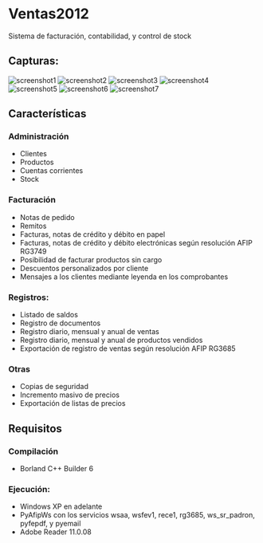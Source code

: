# Ventas2012
Sistema de facturación, contabilidad, y control de stock

## Capturas:

![screenshot1](https://user-images.githubusercontent.com/75378876/176060409-bb010301-6841-4b8b-b585-54d2eea3dd98.png)
![screenshot2](https://user-images.githubusercontent.com/75378876/176060412-19d319c1-f7fb-416a-b833-04c081867dd5.png)
![screenshot3](https://user-images.githubusercontent.com/75378876/176060414-85de7556-0658-43e1-83bc-6003e41a096c.png)
![screenshot4](https://user-images.githubusercontent.com/75378876/176060415-ab73cd01-66db-42ea-8bc9-22f7808cf8e9.png)
![screenshot5](https://user-images.githubusercontent.com/75378876/176060417-8623779d-3c34-4a44-ac6f-379394636434.png)
![screenshot6](https://user-images.githubusercontent.com/75378876/176060418-f8394cfd-ba40-4cd1-bbdb-d6a5b5dc9d1a.png)
![screenshot7](https://user-images.githubusercontent.com/75378876/176060419-6266515a-c201-4446-ad31-3f31800d612d.png)

## Características

### Administración
* Clientes
* Productos
* Cuentas corrientes
* Stock

### Facturación
* Notas de pedido
* Remitos
* Facturas, notas de crédito y débito en papel
* Facturas, notas de crédito y débito electrónicas según resolución AFIP RG3749
* Posibilidad de facturar productos sin cargo
* Descuentos personalizados por cliente
* Mensajes a los clientes mediante leyenda en los comprobantes

### Registros:
* Listado de saldos
* Registro de documentos
* Registro diario, mensual y anual de ventas
* Registro diario, mensual y anual de productos vendidos
* Exportación de registro de ventas según resolución AFIP RG3685

### Otras
* Copias de seguridad
* Incremento masivo de precios
* Exportación de listas de precios


## Requisitos

### Compilación
* Borland C++ Builder 6

### Ejecución:
* Windows XP en adelante
* PyAfipWs con los servicios wsaa, wsfev1, rece1, rg3685, ws_sr_padron, pyfepdf, y pyemail
* Adobe Reader 11.0.08

